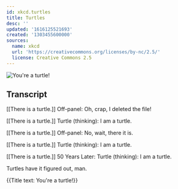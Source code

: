 ```yaml
---
id: xkcd.turtles
title: Turtles
desc: ''
updated: '1616125521693'
created: '1303455600000'
sources:
  name: xkcd
  url: 'https://creativecommons.org/licenses/by-nc/2.5/'
  license: Creative Commons 2.5
---
```

![You're a turtle!](https://imgs.xkcd.com/comics/turtles.png)

## Transcript
[[There is a turtle.]]
Off-panel: Oh, crap, I deleted the file!

[[There is a turtle.]]
Turtle (thinking): I am a turtle.

[[There is a turtle.]]
Off-panel: No, wait, there it is.

[[There is a turtle.]]
Turtle (thinking): I am a turtle.

[[There is a turtle.]]
50 Years Later:
Turtle (thinking): I am a turtle.

Turtles have it figured out, man.

{{Title text: You're a turtle!}}
